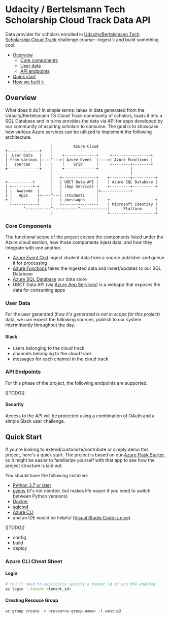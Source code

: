 # Udacity / Bertelsmann Tech Scholarship Cloud Track Data API

Data provider for scholars enrolled in [Udacity/Bertelsmann Tech Scholarship Cloud Track](https://www.udacity.com/bertelsmann-tech-scholarships) challenge course&mdash;ingest it and build something cool.

* [Overview](#overview)
  - [Core components](#core-components)
  - [User data](#user-data)
  - [API endpoints](#api-endpoints)
* [Quick start](#quick-start)
* [How we built it](#how-we-built-it)


## Overview

What does it do? In simple terms: takes in data generated from the Udacity/Bertelsmann TS Cloud Track community of scholars, loads it into a SQL Database and in turns provides the data via API for apps developed by our community of aspiring scholars to consume. The goal is to showcase how various Azure services can be utilized to implement the following architecture.

```                
                    |         Azure Cloud
+--------------+    |    
|  User Data   |    |    +--------------+     +-----------------+
| from various |----^--->| Azure Event  |---->| Azure Functions |  
|   sources    |    |    |    Grid      |     +--------+--------+
+--------------+    |    +--------------+              |     
                    |                                  |
                    |   +---------------+    +---------v----------+
+-----------+       |   | UBCT Data API |    | Azure SQL Database |
| +---------+-+     |   | (App Service) |    +---------+----------+
| |  Awesome  |     |   |               |<-------------+
| |   Apps    |<----^---| /students     |
+-|           |     |   | /messages     |    +--------------------+
  +-----------+     |   +-------+-------+    | Microsoft Identity |
        ^-----------^-----------^------------|      Platform      |
                    |                        +--------------------+
```

### Core Components

The functional scope of the project covers the components listed under the Azure cloud section, how those components injest data, and how they integrate with one another. 

- [Azure Event Grid](https://azure.microsoft.com/en-us/services/event-grid/) ingest student data from a source publisher and queue it for processing
- [Azure Functions](https://azure.microsoft.com/en-us/services/functions/) takes the ingested data and insert/updates to our SQL Database
- [Azure SQL Database](https://docs.microsoft.com/en-us/azure/azure-sql/database/) our data store
- UBCT Data API (via [Azure App Services](https://azure.microsoft.com/en-us/services/app-service/)) is a webapp that exposes the data for consuming apps

### User Data

For the user generated (_how it's generated is not in scope for this project_) data, we can expect the following sources, publish to our system intermittently throughout the day.

#### Slack 

- users belonging to the cloud track
- channels belonging to the cloud track
- messages for each channel in the cloud track

### API Endpoints

For this phase of the project, the following endpoints are supported.

[[TODO]]

#### Security

Access to the API will be protected using a combination of OAuth and a simple Slack user challenge. 

## Quick Start

If you're looking to extend/customize/contribute or simply demo this project, here's a quick start. The project is based on our [Azure Flask Starter](https://github.com/ikumen/azure-flask-starter), so it might be easier to familiarize yourself with that app to see how the project structure is laid out. 

You should have the following installed:

- [Python 3.7 or later](https://www.python.org/downloads/)
- [pyenv](https://github.com/pyenv/pyenv) (it's not needed, but makes life easier if you need to switch between Python versions)
- [Docker](https://docs.docker.com/get-docker/)
- [sqlcmd](https://docs.microsoft.com/en-us/sql/tools/sqlcmd-utility?view=sql-server-ver15)
- [Azure CLI](https://docs.microsoft.com/en-us/cli/azure/install-azure-cli)
- and an IDE would be helpful ([Visual Studio Code is nice](https://code.visualstudio.com/)).

[[TODO]]
- config
- build
- deploy


### Azure CLI Cheat Sheet

#### Login
```bash
# You'll need to explicitly specify a tenant id if you MFA enabled
az login --tenant <tenant_id>
```

#### Creating Resouce Group
```bash
az group create -n <resource-group-name> -l westus2
```



